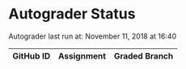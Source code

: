 # Autograder Status
Autograder last run at: November 11, 2018 at 16:40

| GitHub ID | Assignment | Graded Branch |
|-----------|------------|---------------|
